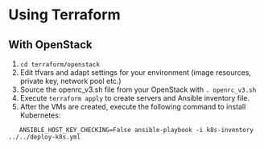 # Using Terraform  

## With OpenStack

1. `cd terraform/openstack`
1. Edit tfvars and adapt settings for your environment (image resources, private key, network pool etc.)
2. Source the openrc_v3.sh file from your OpenStack with `. openrc_v3.sh`
3. Execute `terraform apply` to create servers and Ansible inventory file.
4. After the VMs are created, execute the following command to install Kubernetes:
   
```
   ANSIBLE_HOST_KEY_CHECKING=False ansible-playbook -i k8s-inventory ../../deploy-k8s.yml
```






